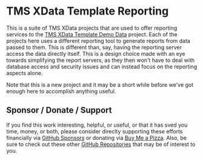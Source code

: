 # TMS XData Template Reporting
This is a suite of TMS XData projects that are used to offer reporting services to the [TMS XData Template Demo Data](https://github.com/500Foods/TMS-XData-TemplateDemoData) project.  Each of the projects here uses a different reporting tool to generate reports from data passed to them.  This is different than, say, having the reporting server access the data directly itself.  This is a design choice made with an eye towards simplifying the report servers, as they then won't have to deal with database access and security issues and can instead focus on the reporting aspects alone.

Note that this is a new project and it may be a short while before we've got enough here to accomplish anything useful.  

## Sponsor / Donate / Support
If you find this work interesting, helpful, or useful, or that it has sved you time, money, or both, please consider direclty supporting these efforts financially via [GitHub Sponsors](https://github.com/sponsors/500Foods) or donating via [Buy Me a Pizza](https://www.buymeacoffee.com/andrewsimard500). Also, be sure to check out these other [GitHub Repositories](https://github.com/500Foods?tab=repositories&q=&sort=stargazers) that may be of interest to you.
